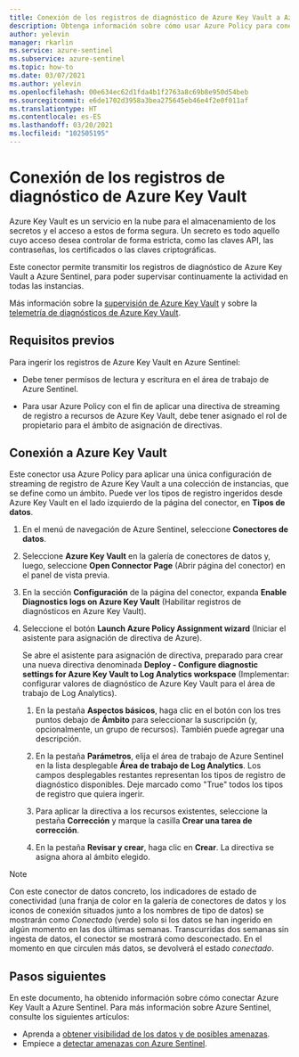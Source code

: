 ```yaml
---
title: Conexión de los registros de diagnóstico de Azure Key Vault a Azure Sentinel
description: Obtenga información sobre cómo usar Azure Policy para conectar los registros de diagnóstico de Azure Key Vault a Azure Sentinel.
author: yelevin
manager: rkarlin
ms.service: azure-sentinel
ms.subservice: azure-sentinel
ms.topic: how-to
ms.date: 03/07/2021
ms.author: yelevin
ms.openlocfilehash: 00e634ec62d1fda4b1f2763a8c69b8e950d54beb
ms.sourcegitcommit: e6de1702d3958a3bea275645eb46e4f2e0f011af
ms.translationtype: HT
ms.contentlocale: es-ES
ms.lasthandoff: 03/20/2021
ms.locfileid: "102505195"
---
```

# <a name="connect-azure-key-vault-diagnostics-logs"></a>Conexión de los registros de diagnóstico de Azure Key Vault

Azure Key Vault es un servicio en la nube para el almacenamiento de los secretos y el acceso a estos de forma segura. Un secreto es todo aquello cuyo acceso desea controlar de forma estricta, como las claves API, las contraseñas, los certificados o las claves criptográficas.

Este conector permite transmitir los registros de diagnóstico de Azure Key Vault a Azure Sentinel, para poder supervisar continuamente la actividad en todas las instancias.

Más información sobre la [supervisión de Azure Key Vault](../azure-monitor/insights/key-vault-insights-overview.md) y sobre la [telemetría de diagnósticos de Azure Key Vault](../key-vault/general/logging.md).

## <a name="prerequisites"></a>Requisitos previos

Para ingerir los registros de Azure Key Vault en Azure Sentinel:

- Debe tener permisos de lectura y escritura en el área de trabajo de Azure Sentinel.

- Para usar Azure Policy con el fin de aplicar una directiva de streaming de registro a recursos de Azure Key Vault, debe tener asignado el rol de propietario para el ámbito de asignación de directivas.

## <a name="connect-to-azure-key-vault"></a>Conexión a Azure Key Vault

Este conector usa Azure Policy para aplicar una única configuración de streaming de registro de Azure Key Vault a una colección de instancias, que se define como un ámbito. Puede ver los tipos de registro ingeridos desde Azure Key Vault en el lado izquierdo de la página del conector, en **Tipos de datos**.

1. En el menú de navegación de Azure Sentinel, seleccione **Conectores de datos**.

1. Seleccione **Azure Key Vault** en la galería de conectores de datos y, luego, seleccione **Open Connector Page** (Abrir página del conector) en el panel de vista previa.

1. En la sección **Configuración** de la página del conector, expanda **Enable Diagnostics logs on Azure Key Vault** (Habilitar registros de diagnósticos en Azure Key Vault).

1. Seleccione el botón **Launch Azure Policy Assignment wizard** (Iniciar el asistente para asignación de directiva de Azure).

    Se abre el asistente para asignación de directiva, preparado para crear una nueva directiva denominada **Deploy - Configure diagnostic settings for Azure Key Vault to Log Analytics workspace** (Implementar: configurar valores de diagnóstico de Azure Key Vault para el área de trabajo de Log Analytics).

    1. En la pestaña **Aspectos básicos**, haga clic en el botón con los tres puntos debajo de **Ámbito** para seleccionar la suscripción (y, opcionalmente, un grupo de recursos). También puede agregar una descripción.

    1. En la pestaña **Parámetros**, elija el área de trabajo de Azure Sentinel en la lista desplegable **Área de trabajo de Log Analytics**. Los campos desplegables restantes representan los tipos de registro de diagnóstico disponibles. Deje marcado como "True" todos los tipos de registro que quiera ingerir.

    1. Para aplicar la directiva a los recursos existentes, seleccione la pestaña **Corrección** y marque la casilla **Crear una tarea de corrección**.

    1. En la pestaña **Revisar y crear**, haga clic en **Crear**. La directiva se asigna ahora al ámbito elegido.

> [!NOTE]
>
> Con este conector de datos concreto, los indicadores de estado de conectividad (una franja de color en la galería de conectores de datos y los iconos de conexión situados junto a los nombres de tipo de datos) se mostrarán como *Conectado* (verde) solo si los datos se han ingerido en algún momento en las dos últimas semanas. Transcurridas dos semanas sin ingesta de datos, el conector se mostrará como desconectado. En el momento en que circulen más datos, se devolverá el estado *conectado*.

## <a name="next-steps"></a>Pasos siguientes

En este documento, ha obtenido información sobre cómo conectar Azure Key Vault a Azure Sentinel. Para más información sobre Azure Sentinel, consulte los siguientes artículos:

- Aprenda a [obtener visibilidad de los datos y de posibles amenazas](quickstart-get-visibility.md).
- Empiece a [detectar amenazas con Azure Sentinel](tutorial-detect-threats-built-in.md).

